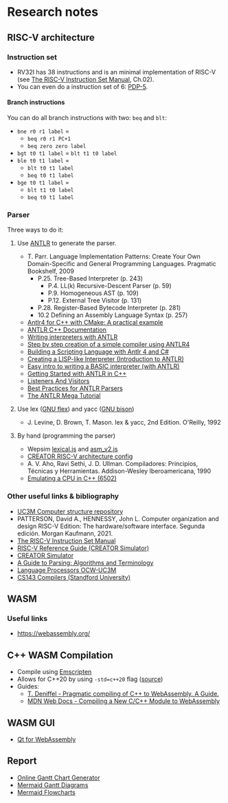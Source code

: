 # Research notes


## RISC-V architecture

### Instruction set
- RV32I has 38 instructions and is an minimal implementation of RISC-V (see [The RISC-V Instruction Set Manual](https://riscv.org/wp-content/uploads/2017/05/riscv-spec-v2.2.pdf), Ch.02).
- You can even do a instruction set of 6: [PDP-5](https://gordonbell.azurewebsites.net/Digital/PDP%205%20Manual%201964.pdf).


#### Branch instructions
You can do all branch instructions with two: `beq` and `blt`:
- `bne r0 r1 label` =
    - `beq r0 r1 PC+1`
    - `beq zero zero label`
- `bgt t0 t1 label` = `blt t1 t0 label`
- `ble t0 t1 label` =
    - `blt t0 t1 label`
    - `beq t0 t1 label`
- `bge t0 t1 label` =
    - `blt t1 t0 label`
    - `beq t0 t1 label`


### Parser
Three ways to do it:
1. Use [ANTLR](https://www.antlr.org/) to generate the parser.
    - T. Parr. Language Implementation Patterns: Create Your Own Domain-Specific and General Programming Languages. Pragmatic Bookshelf, 2009  
        - P.25. Tree-Based Interpreter (p. 243)
            - P.4. LL(k) Recursive-Descent Parser (p. 59)
            - P.9. Homogeneous AST (p. 109)
            - P.12. External Tree Visitor (p. 131)
        - P.28. Register-Based Bytecode Interpreter (p. 281)
        - 10.2 Defining an Assembly Language Syntax (p. 257)
    - [Antlr4 for C++ with CMake: A practical example](https://beyondtheloop.dev/Antlr-cpp-cmake/)
    - [ANTLR C++ Documentation](https://github.com/antlr/antlr4/blob/master/doc/cpp-target.md)
    - [Writing interpreters with ANTLR](https://gjdanis.github.io/2016/01/23/roman/)
    - [Step by step creation of a simple compiler using ANTLR4](https://medium.com/@isetitra/step-by-step-creation-of-a-simple-compiler-using-antlr4-9285755cf943)
    - [Building a Scripting Language with Antlr 4 and C#](https://github.com/Doddler/Scripting-Language-Guide)
    - [Creating a LISP-like Interpreter (Introduction to ANTLR)](https://simonodonoghue.blog/2019/12/09/creating-a-lisp-like-interpreter-introduction-to-antlr/)
    - [Easy intro to writing a BASIC interpreter (with ANTLR)](https://mateiw.github.io/antlr-intro/)
    - [Getting Started with ANTLR in C++](https://tomassetti.me/getting-started-antlr-cpp/)
    - [Listeners And Visitors](https://tomassetti.me/listeners-and-visitors/)
    - [Best Practices for ANTLR Parsers](https://tomassetti.me/best-practices-for-antlr-parsers/)
    - [The ANTLR Mega Tutorial](https://tomassetti.me/antlr-mega-tutorial/)

2. Use lex ([GNU flex](https://github.com/westes/flex)) and yacc ([GNU bison](https://www.gnu.org/software/bison/))
    - J. Levine, D. Brown, T. Mason. lex & yacc, 2nd Edition. O'Reilly, 1992

3. By hand (programming the parser)
    - Wepsim [lexical.js](https://github.com/wepsim/wepsim/blob/master/sim_sw/assembly/lexical.js) and [asm_v2.js](https://github.com/wepsim/wepsim/blob/master/sim_sw/assembly/asm_v2.js)
    - [CREATOR RISC-V architecture config](https://github.com/creatorsim/creator/blob/master/architecture/RISC_V_RV32IMFD.json)
    - A. V. Aho, Ravi Sethi, J. D. Ullman. Compiladores: Principios, Técnicas y Herramientas. Addison-Wesley Iberoamericana, 1990
    - [Emulating a CPU in C++ (6502)](https://www.youtube.com/watch?v=qJgsuQoy9bc)


### Other useful links & bibliography
- [UC3M Computer structure repository](https://github.com/acaldero/uc3m_ec)
- PATTERSON, David A., HENNESSY, John L. Computer organization and design RISC-V Edition: The hardware/software interface. Segunda edición.  Morgan Kaufmann, 2021.
- [The RISC-V Instruction Set Manual](https://riscv.org/wp-content/uploads/2017/05/riscv-spec-v2.2.pdf)
- [RISC-V Reference Guide (CREATOR Simulator)](https://github.com/creatorsim/creator/blob/master/docs/risc_v_reference_guide.pdf)
- [CREATOR Simulator](https://github.com/creatorsim/creator)
- [A Guide to Parsing: Algorithms and Terminology](https://tomassetti.me/guide-parsing-algorithms-terminology/)
- [Language Processors OCW-UC3M](https://ocw.uc3m.es/course/view.php?id=131)
- [CS143 Compilers (Standford University)](https://web.stanford.edu/class/cs143/)



## WASM

### Useful links
- https://webassembly.org/



## C++ WASM Compilation
- Compile using [Emscripten](https://emscripten.org/)
- Allows for C++20 by using `-std=c++20` flag ([source](https://stackoverflow.com/questions/74508184/emscripten-and-c-20))
- Guides:
    - [T. Deniffel - Pragmatic compiling of C++ to WebAssembly. A Guide.](https://medium.com/@tdeniffel/pragmatic-compiling-from-c-to-webassembly-a-guide-a496cc5954b8)
    - [MDN Web Docs - Compiling a New C/C++ Module to WebAssembly](https://developer.mozilla.org/en-US/docs/WebAssembly/C_to_wasm#emscripten_environment_setup)



## WASM GUI
- [Qt for WebAssembly](https://doc.qt.io/qt-6/wasm.html)


## Report
- [Online Gantt Chart Generator](https://www.onlinegantt.com/#/gantt)
- [Mermaid Gantt Diagrams](https://mermaid.js.org/syntax/gantt.html)
- [Mermaid Flowcharts](https://mermaid.js.org/syntax/flowchart.html?id=flowcharts-basic-syntax)
